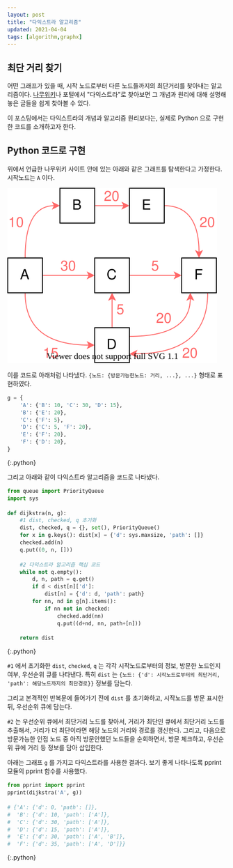 ```yaml
---
layout: post
title: "다익스트라 알고리즘"
updated: 2021-04-04
tags: [algorithm,graphx]
---
```


## 최단 거리 찾기

어떤 그래프가 있을 때, 시작 노드로부터 다른 노드들까지의 최단거리를 찾아내는 알고리즘이다. [나무위키](https://namu.wiki/w/%EB%8B%A4%EC%9D%B5%EC%8A%A4%ED%8A%B8%EB%9D%BC%20%EC%95%8C%EA%B3%A0%EB%A6%AC%EC%A6%98)나 포털에서 "다익스트라"로 찾아보면 그 개념과 원리에 대해 설명해 놓은 글들을 쉽게 찾아볼 수 있다.

이 포스팅에서는 다익스트라의 개념과 알고리즘 원리보다는, 실제로 Python 으로 구현한 코드를 소개하고자 한다.

## Python 코드로 구현

위에서 언급한 나무위키 사이트 안에 있는 아래와 같은 그래프를 탐색한다고 가정한다. 시작노드는 `A` 이다.

![그림00](/img/algorithm/algorithm-3010-01-01-00.svg)

이를 코드로 아래처럼 나타냈다. `{노드: {방문가능한노드: 거리, ...}, ...}` 형태로 표현하였다.

```py
g = {
    'A': {'B': 10, 'C': 30, 'D': 15},
    'B': {'E': 20},
    'C': {'F': 5},
    'D': {'C': 5, 'F': 20},
    'E': {'F': 20},
    'F': {'D': 20},
}
```
{:.python}

그리고 아래와 같이 다익스트라 알고리즘을 코드로 나타냈다.

```py
from queue import PriorityQueue
import sys

def dijkstra(n, g):
    #1 dist, checked, q 초기화
    dist, checked, q = {}, set(), PriorityQueue()
    for x in g.keys(): dist[x] = {'d': sys.maxsize, 'path': []}
    checked.add(n)
    q.put((0, n, []))

    #2 다익스트라 알고리즘 핵심 코드
    while not q.empty():
        d, n, path = q.get()
        if d < dist[n]['d']: 
            dist[n] = {'d': d, 'path': path}
        for nn, nd in g[n].items():
            if nn not in checked:
                checked.add(nn)
                q.put((d+nd, nn, path+[n]))

    return dist
```
{:.python}

`#1` 에서 초기화한 `dist`, `checked`, `q` 는 각각 시작노드로부터의 정보, 방문한 노드인지 여부, 우선순위 큐를 나타낸다. 특히 `dist` 는 `{노드: {'d': 시작노드로부터의 최단거리, 'path': 해당노드까지의 최단경로}}` 정보를 담는다.

그리고 본격적인 반복문에 들어가기 전에 `dist` 를 초기화하고, 시작노드를 방문 표시한 뒤, 우선순위 큐에 담는다.

`#2` 는 우선순위 큐에서 최단거리 노드를 찾아서, 거리가 최단인 큐에서 최단거리 노드를 추출해서, 거리가 더 최단이라면 해당 노드의 거리와 경로를 갱신한다. 그리고, 다음으로 방문가능한 인접 노드 중 아직 방문안했던 노드들을 순회하면서, 방문 체크하고, 우선순위 큐에 거리 등 정보를 담아 삽입한다.

아래는 그래프 `g` 를 가지고 다익스트라를 사용한 결과다. 보기 좋게 나타나도록 pprint 모듈의 pprint 함수를 사용했다.

```py
from pprint import pprint
pprint(dijkstra('A', g))

# {'A': {'d': 0, 'path': []},
#  'B': {'d': 10, 'path': ['A']},
#  'C': {'d': 30, 'path': ['A']},
#  'D': {'d': 15, 'path': ['A']},
#  'E': {'d': 30, 'path': ['A', 'B']},
#  'F': {'d': 35, 'path': ['A', 'D']}}
```
{:.python}
